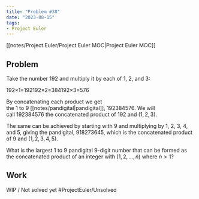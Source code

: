 ```yaml
---
title: "Problem #38"
date: "2023-08-15"
tags:
- Project Euler
---
```


[[notes/Project Euler/Project Euler MOC|Project Euler MOC]]

## Problem

Take the number $192$ and multiply it by each of $1$, $2$, and $3$:

192×1=192192×2=384192×3=576

By concatenating each product we get the $1$ to $9$ [[notes/pandigital|pandigital]], $192384576$. We will call $192384576$ the concatenated product of $192$ and $(1,2,3)$.

The same can be achieved by starting with $9$ and multiplying by $1$, $2$, $3$, $4$, and $5$, giving the pandigital, $918273645$, which is the concatenated product of $9$ and $(1,2,3,4,5)$.

What is the largest $1$ to $9$ pandigital $9$-digit number that can be formed as the concatenated product of an integer with $(1,2,…,n)$ where $n>1$?

## Work

WIP / Not solved yet
#ProjectEuler/Unsolved